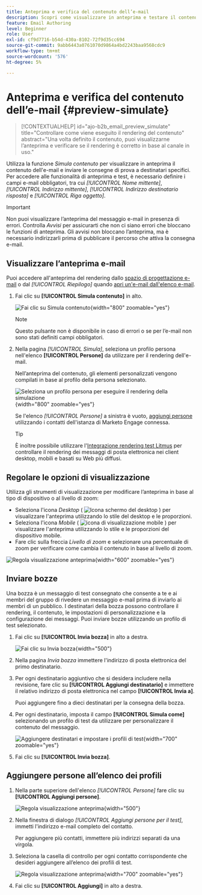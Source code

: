 ```yaml
---
title: Anteprima e verifica del contenuto dell’e-mail
description: Scopri come visualizzare in anteprima e testare il contenuto delle e-mail per assicurarti che sia privo di errori nelle impostazioni di contenuto e personalizzazione.
feature: Email Authoring
level: Beginner
role: User
exl-id: cf9d7716-b54d-430a-8102-72f9d35cc694
source-git-commit: 9abb6443a0761070d9864a4bd2243baa9568cdc9
workflow-type: tm+mt
source-wordcount: '576'
ht-degree: 5%

---
```


# Anteprima e verifica del contenuto dell’e-mail {#preview-simulate}

>[!CONTEXTUALHELP]
>id="ajo-b2b_email_preview_simulate"
>title="Controllare come viene eseguito il rendering del contenuto"
>abstract="Una volta definito il contenuto, puoi visualizzarne l’anteprima e verificare se il rendering è corretto in base al canale in uso."

Utilizza la funzione _Simula contenuto_ per visualizzare in anteprima il contenuto dell&#39;e-mail e inviare le consegne di prova a destinatari specifici. Per accedere alle funzionalità di anteprima e test, è necessario definire i campi e-mail obbligatori, tra cui _[!UICONTROL Nome mittente]_, _[!UICONTROL Indirizzo mittente]_, _[!UICONTROL Indirizzo destinatario risposta]_ e _[!UICONTROL Riga oggetto]_.

>[!IMPORTANT]
>
>Non puoi visualizzare l’anteprima del messaggio e-mail in presenza di errori. Controlla _Avvisi_ per assicurarti che non ci siano errori che bloccano le funzioni di anteprima. Gli avvisi non bloccano l’anteprima, ma è necessario indirizzarli prima di pubblicare il percorso che attiva la consegna e-mail.

## Visualizzare l’anteprima e-mail

Puoi accedere all&#39;anteprima del rendering dallo [spazio di progettazione e-mail](./email-authoring.md) o dal _[!UICONTROL Riepilogo]_ quando [apri un&#39;e-mail dall&#39;elenco e-mail](./emails-list.md#edit-emails).

1. Fai clic su **[!UICONTROL Simula contenuto]** in alto.

   ![Fai clic su Simula contenuto](assets/email-simulate-content.png){width="800" zoomable="yes"}

   >[!NOTE]
   >
   >Questo pulsante non è disponibile in caso di errori o se per l’e-mail non sono stati definiti campi obbligatori.

1. Nella pagina _[!UICONTROL Simula]_, seleziona un profilo persona nell&#39;elenco **[!UICONTROL Persone]** da utilizzare per il rendering dell&#39;e-mail.

   Nell’anteprima del contenuto, gli elementi personalizzati vengono compilati in base al profilo della persona selezionato.

   ![Seleziona un profilo persona per eseguire il rendering della simulazione](./assets/email-simulate-content-preview.png){width="800" zoomable="yes"}

   Se l&#39;elenco _[!UICONTROL Persone]_ a sinistra è vuoto, [aggiungi persone](#add-people-to-the-profiles-list) utilizzando i contatti dell&#39;istanza di Marketo Engage connessa.

   >[!TIP]
   >
   >È inoltre possibile utilizzare l&#39;[Integrazione rendering test Litmus](./email-test-rendering.md) per controllare il rendering dei messaggi di posta elettronica nei client desktop, mobili e basati su Web più diffusi.

## Regolare le opzioni di visualizzazione

Utilizza gli strumenti di visualizzazione per modificare l’anteprima in base al tipo di dispositivo o al livello di zoom:

* Seleziona l&#39;icona _Desktop_ ( ![Icona schermo del desktop](../../assets/do-not-localize/icon-device-desktop.svg) ) per visualizzare l&#39;anteprima utilizzando lo stile del desktop e le proporzioni.
* Seleziona l&#39;icona _Mobile_ ( ![icona di visualizzazione mobile](../../assets/do-not-localize/icon-device-mobile.svg) ) per visualizzare l&#39;anteprima utilizzando lo stile e le proporzioni del dispositivo mobile.
* Fare clic sulla freccia _Livello di zoom_ e selezionare una percentuale di zoom per verificare come cambia il contenuto in base al livello di zoom.

![Regola visualizzazione anteprima](assets/email-simulate-content-preview-display-options.png){width="600" zoomable="yes"}

## Inviare bozze

Una bozza è un messaggio di test consegnato che consente a te e ai membri del gruppo di rivedere un messaggio e-mail prima di inviarlo ai membri di un pubblico. I destinatari della bozza possono controllare il rendering, il contenuto, le impostazioni di personalizzazione e la configurazione dei messaggi. Puoi inviare bozze utilizzando un profilo di test selezionato.

1. Fai clic su **[!UICONTROL Invia bozza]** in alto a destra.

   ![Fai clic su Invia bozza](assets/email-simulate-content-preview-send-proof.png){width="500"}

1. Nella pagina _Invia bozza_ immettere l&#39;indirizzo di posta elettronica del primo destinatario.

1. Per ogni destinatario aggiuntivo che si desidera includere nella revisione, fare clic su **[!UICONTROL Aggiungi destinatario]** e immettere il relativo indirizzo di posta elettronica nel campo **[!UICONTROL Invia a]**.

   Puoi aggiungere fino a dieci destinatari per la consegna della bozza.

1. Per ogni destinatario, imposta il campo **[!UICONTROL Simula come]** selezionando un profilo di test da utilizzare per personalizzare il contenuto del messaggio.

   ![Aggiungere destinatari e impostare i profili di test](assets/email-simulate-content-preview-send-proof-recipients.png){width="700" zoomable="yes"}

1. Fai clic su **[!UICONTROL Invia bozza]**.

## Aggiungere persone all’elenco dei profili

1. Nella parte superiore dell&#39;elenco _[!UICONTROL Persone]_ fare clic su **[!UICONTROL Aggiungi persone]**.

   ![Regola visualizzazione anteprima](assets/email-simulate-content-add-people.png){width="500"}

1. Nella finestra di dialogo _[!UICONTROL Aggiungi persone per il test]_, immetti l&#39;indirizzo e-mail completo del contatto.

   Per aggiungere più contatti, immettere più indirizzi separati da una virgola.

1. Seleziona la casella di controllo per ogni contatto corrispondente che desideri aggiungere all’elenco dei profili di test.

   ![Regola visualizzazione anteprima](assets/email-simulate-content-add-people-addresses.png){width="700" zoomable="yes"}

1. Fai clic su **[!UICONTROL Aggiungi]** in alto a destra.
